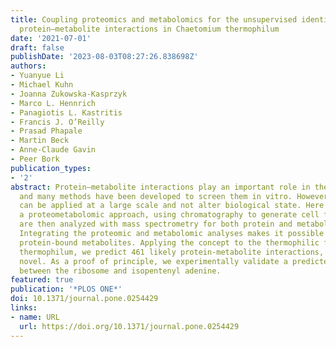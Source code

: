 ```yaml
---
title: Coupling proteomics and metabolomics for the unsupervised identification of
  protein–metabolite interactions in Chaetomium thermophilum
date: '2021-07-01'
draft: false
publishDate: '2023-08-03T08:27:26.838698Z'
authors:
- Yuanyue Li
- Michael Kuhn
- Joanna Zukowska-Kasprzyk
- Marco L. Hennrich
- Panagiotis L. Kastritis
- Francis J. O’Reilly
- Prasad Phapale
- Martin Beck
- Anne-Claude Gavin
- Peer Bork
publication_types:
- '2'
abstract: Protein–metabolite interactions play an important role in the cell’s metabolism
  and many methods have been developed to screen them in vitro. However, few methods
  can be applied at a large scale and not alter biological state. Here we describe
  a proteometabolomic approach, using chromatography to generate cell fractions which
  are then analyzed with mass spectrometry for both protein and metabolite identification.
  Integrating the proteomic and metabolomic analyses makes it possible to identify
  protein-bound metabolites. Applying the concept to the thermophilic fungus Chaetomium
  thermophilum, we predict 461 likely protein-metabolite interactions, most of them
  novel. As a proof of principle, we experimentally validate a predicted interaction
  between the ribosome and isopentenyl adenine.
featured: true
publication: '*PLOS ONE*'
doi: 10.1371/journal.pone.0254429
links:
- name: URL
  url: https://doi.org/10.1371/journal.pone.0254429
---
```


